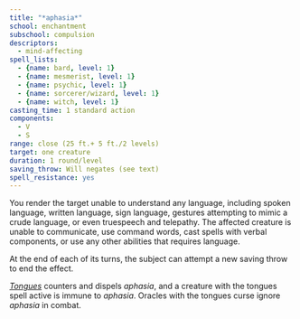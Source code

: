 ```yaml
---
title: "*aphasia*"
school: enchantment
subschool: compulsion
descriptors:
  - mind-affecting
spell_lists:
  - {name: bard, level: 1}
  - {name: mesmerist, level: 1}
  - {name: psychic, level: 1}
  - {name: sorcerer/wizard, level: 1}
  - {name: witch, level: 1}
casting_time: 1 standard action
components:
  - V
  - S
range: close (25 ft.+ 5 ft./2 levels)
target: one creature
duration: 1 round/level
saving_throw: Will negates (see text)
spell_resistance: yes
---
```


You render the target unable to understand any language, including spoken language, written language, sign language, gestures attempting to mimic a crude language, or even truespeech and telepathy. The affected creature is unable to communicate, use command words, cast spells with verbal components, or use any other abilities that requires language.

At the end of each of its turns, the subject can attempt a new saving throw to end the effect.

[*Tongues*](/spells/tongues/) counters and dispels *aphasia*, and a creature with the tongues spell active is immune to *aphasia*. Oracles with the tongues curse ignore *aphasia* in combat.

